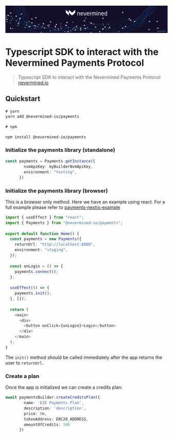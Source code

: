 [![banner](https://raw.githubusercontent.com/nevermined-io/assets/main/images/logo/banner_logo.png)](https://nevermined.io)

# Typescript SDK to interact with the Nevermined Payments Protocol

> Typescript SDK to interact with the Nevermined Payments Protocol
> [nevermined.io](https://nevermined.io)

## Quickstart

```
# yarn
yarn add @nevermined-io/payments

# npm

npm install @nevermined-io/payments
```

### Initialize the payments library (standalone)

```typescript
const payments = Payments.getInstance({ 
        nvmApiKey: myBuilderNvmApiKey,
        environment: "testing",        
      })
```

### Initialize the payments library (browser)

This is a browser only method. Here we have an example using react.
For a full example please refer to [payments-nextjs-example](https://github.com/nevermined-io/tutorials/tree/main/payments-nextjs-example)

```typescript
import { useEffect } from "react";
import { Payments } from "@nevermined-io/payments";

export default function Home() {
  const payments = new Payments({
    returnUrl: "http://localhost:8080",
    environment: "staging",
  });

  const onLogin = () => {
    payments.connect();
  };

  useEffect(() => {
    payments.init();
  }, []);

  return (
    <main>
      <div>
        <button onClick={onLogin}>Login</button>
      </div>
    </main>
  );
}
```

The `init()` method should be called immediately after the app returns the user to `returnUrl`.

### Create a plan

Once the app is initialized we can create a credits plan:

```typescript
await paymentsBuilder.createCreditsPlan({
        name: 'E2E Payments Plan', 
        description: 'description', 
        price: 0n, 
        tokenAddress: ERC20_ADDRESS,
        amountOfCredits: 100
      })
```
